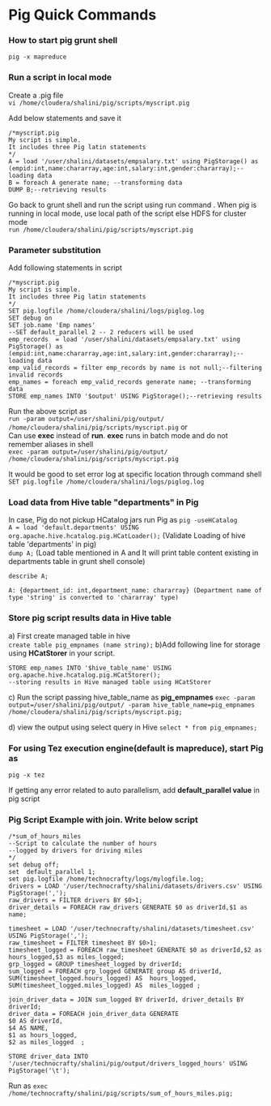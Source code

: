 # Pig Quick Commands

### How to start pig grunt shell
`pig -x mapreduce`

### Run a script in local mode
Create a .pig file \
`vi /home/cloudera/shalini/pig/scripts/myscript.pig`

Add below statements and save it
```
/*myscript.pig
My script is simple.
It includes three Pig latin statements
*/
A = load '/user/shalini/datasets/empsalary.txt' using PigStorage() as (empid:int,name:chararray,age:int,salary:int,gender:chararray);--loading data
B = foreach A generate name; --transforming data
DUMP B;--retrieving results
```
Go back to grunt shell and run the script using run command . When pig is running in local mode, use local path of the script else HDFS for cluster mode \
`run /home/cloudera/shalini/pig/scripts/myscript.pig`

### Parameter substitution
Add following statements  in script 

```
/*myscript.pig
My script is simple.
It includes three Pig latin statements
*/
SET pig.logfile /home/cloudera/shalini/logs/piglog.log
SET debug on
SET job.name 'Emp names'
--SET default_parallel 2 -- 2 reducers will be used
emp_records  = load '/user/shalini/datasets/empsalary.txt' using PigStorage() as (empid:int,name:chararray,age:int,salary:int,gender:chararray);--loading data
emp_valid_records = filter emp_records by name is not null;--filtering invalid records
emp_names = foreach emp_valid_records generate name; --transforming data
STORE emp_names INTO '$output' USING PigStorage();--retrieving results
```
Run the above script as \
`run -param output=/user/shalini/pig/output/  /home/cloudera/shalini/pig/scripts/myscript.pig`
or \
Can use **exec** instead of **run**. **exec** runs in batch mode and do not remember aliases in shell \
`exec -param output=/user/shalini/pig/output/  /home/cloudera/shalini/pig/scripts/myscript.pig`

It would be good to set error log at specific location through command shell
`SET pig.logfile /home/cloudera/shalini/logs/piglog.log`

### Load data from Hive table "departments" in Pig
In case, Pig do not pickup HCatalog jars run Pig as `pig -useHCatalog` \
`A = load 'default.departments' USING org.apache.hive.hcatalog.pig.HCatLoader();` (Validate Loading of hive table 'departments' in pig) \
 `dump A;` (Load table mentioned in A and It will print table content existing in departments table in grunt shell console)

`describe A;` 
```
A: {department_id: int,department_name: chararray} (Department name of type 'string' is converted to 'chararray' type)
```

### Store pig script results data in Hive table 
a) First create managed table in hive \
`create table pig_empnames (name string);`
b)Add following line for storage using **HCatStorer** in your script.
```
STORE emp_names INTO '$hive_table_name' USING org.apache.hive.hcatalog.pig.HCatStorer();
--storing results in Hive managed table using HCatStorer
```
c) Run the script passing hive_table_name as **pig_empnames**
`exec -param output=/user/shalini/pig/output/ -param hive_table_name=pig_empnames /home/cloudera/shalini/pig/scripts/myscript.pig;`

d) view  the output using select query in Hive
`select * from pig_empnames;`

### For using Tez execution engine(default is mapreduce), start Pig as  
`pig -x tez`

If getting any error related to auto parallelism, add **default_parallel value** in pig script

### Pig Script Example with join. Write below script
```
/*sum_of_hours_miles
--Script to calculate the number of hours
--logged by drivers for driving miles
*/
set debug off;
set  default_parallel 1;
set pig.logfile /home/technocrafty/logs/mylogfile.log;
drivers = LOAD '/user/technocrafty/shalini/datasets/drivers.csv' USING PigStorage(',');
raw_drivers = FILTER drivers BY $0>1;
driver_details = FOREACH raw_drivers GENERATE $0 as driverId,$1 as name;

timesheet = LOAD '/user/technocrafty/shalini/datasets/timesheet.csv' USING PigStorage(',');
raw_timesheet = FILTER timesheet BY $0>1;
timesheet_logged = FOREACH raw_timesheet GENERATE $0 as driverId,$2 as hours_logged,$3 as miles_logged;
grp_logged = GROUP timesheet_logged by driverId;
sum_logged = FOREACH grp_logged GENERATE group AS driverId, 
SUM(timesheet_logged.hours_logged) AS  hours_logged,
SUM(timesheet_logged.miles_logged) AS  miles_logged ;

join_driver_data = JOIN sum_logged BY driverId, driver_details BY driverId;
driver_data = FOREACH join_driver_data GENERATE 
$0 AS driverId, 
$4 AS NAME, 
$1 as hours_logged,
$2 as miles_logged  ;

STORE driver_data INTO '/user/technocrafty/shalini/pig/output/drivers_logged_hours' USING PigStorage('\t');
```

Run as 
`exec /home/technocrafty/shalini/pig/scripts/sum_of_hours_miles.pig;`
